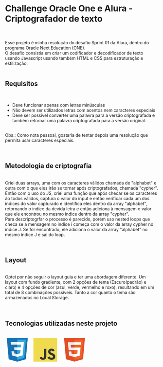 <h1> Challenge Oracle One e Alura - Criptografador de texto </h1>
<br>
<br>
Esse projeto é minha resolução do desafio Sprint 01 da Alura, dentro do programa Oracle Next Education (ONE).
<br>
O desafio consistia em criar um codificador e decodificador de texto usando Javascript usando também HTML e CSS para estruturação e estilização. 
<br>
<br>

<h2>Requisitos</h2>
<br>

* Deve funcionar apenas com letras minúsculas<br>
* Não devem ser utilizados letras com acentos nem caracteres especiais<br>
* Deve ser possível converter uma palavra para a versão criptografada e também retornar uma palavra criptografada para a versão original.<br>
<br>
Obs.: Como nota pessoal, gostaria de tentar depois uma resolução que permita usar caracteres especiais.
<br>
<br>
<br>
<h2> Metodologia de criptografia </h2>
<br>
Criei duas arrays, uma com os caracteres válidos chamada de "alphabet" e outra com o que eles irão se tornar após criptografados, chamada "cypher". Então com o uso do JS, criei uma função que após checar se os caracteres ão todos válidos, captura o valor do input e então verificar cada um dos indices do valor capturado e identifica eles dentro da array "alphabet", retornando o índice da devida letra e então adiciona à mensagem o valor que ele encontrou no mesmo índice dentro da array "cypher".
<br>
Para descriptogrfar o processo é parecido, porém uso nested loops que checa se a mensagem no indice i começa com o valor da array cypher no índice J. Se for encontrado, ele adiciona o valor da array "alphabet" no mesmo índice J e sai do loop.
<br>
<br>
<br>
<h2> Layout </h2>
<br>
Optei por não seguir o layout guia e ter uma abordagem diferente. Um layout com fundo gradiente, com 2 opções de tema (Escuro(padrão) e claro) e 4 opções de cor (azul, verde, vermelho e roxo), resultando em um total de 8 combinações possíveis. Tanto a cor quanto o tema são armazenados no Local Storage.
<br>
<br>
<br>
<h2> Tecnologias utilizadas neste projeto</h2>
<br>
   <div>
      <img align="center" height="80"  alt="css icon" src="https://raw.githubusercontent.com/devicons/devicon/master/icons/css3/css3-original.svg">  &nbsp;     
      <img align="center" height="80" alt="js icon" src="https://raw.githubusercontent.com/devicons/devicon/master/icons/javascript/javascript-original.svg"> &nbsp;&nbsp;
      <img align="center" height="80" alt="html icon" src="https://raw.githubusercontent.com/devicons/devicon/master/icons/html5/html5-original.svg"> &nbsp;            
    </div>

